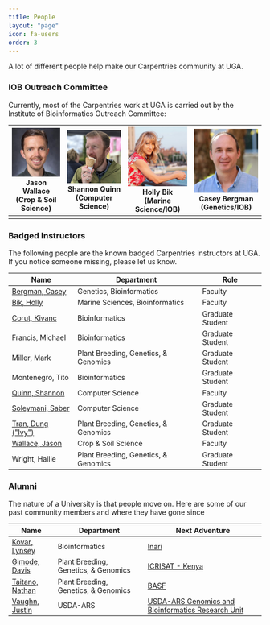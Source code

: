 ```yaml
---
title: People
layout: "page"
icon: fa-users
order: 3
---
```


A lot of different people help make our Carpentries community at UGA.

### IOB Outreach Committee
Currently, most of the Carpentries work at UGA is carried out by the Institute of Bioinformatics Outreach Committee:


| <img src="assets/images/JasonWallace.jpg" alt="Jason Wallace" width="200"><br>Jason Wallace <br>(Crop & Soil Science) | <img src="assets/images/ShannonQuinn.jpg" alt="Shannon Quinn" width="200"><br>Shannon Quinn <br>(Computer Science) | <img src="assets/images/HollyBik.jpg" alt="Holly Bik" width="200"><br>Holly Bik <br>(Marine Science/IOB) | <img src="assets/images/CaseyBergman.jpg" alt="Casey Bergman" width="200"><br>Casey Bergman <br>(Genetics/IOB) |
|---|---|---|---|
| | | | |


### Badged Instructors

The following people are the known badged Carpentries instructors at UGA. If you notice someone missing, please let us know.

|Name|Department|Role|
|---|---|---|
|[Bergman, Casey](https://www.genetics.uga.edu/directory/people/casey-bergman)|Genetics, Bioinformatics|Faculty|
|[Bik, Holly](https://www.marsci.uga.edu/directory/people/holly-bik)|Marine Sciences, Bioinformatics|Faculty|
|[Corut, Kivanc](https://www.linkedin.com/in/kivanc-corut/)|Bioinformatics|Graduate Student|
|Francis, Michael|Bioinformatics|Graduate Student|
|Miller, Mark|Plant Breeding, Genetics, & Genomics|Graduate Student|
|Montenegro, Tito|Bioinformatics|Graduate Student|
|[Quinn, Shannon](https://www.cs.uga.edu/directory/people/shannon-quinn)|Computer Science|Faculty|
|[Soleymani, Saber](https://www.linkedin.com/in/sabersol/)|Computer Science|Graduate Student|
|[Tran, Dung ("Ivy")](https://www.linkedin.com/in/dungtran12/)|Plant Breeding, Genetics, & Genomics|Graduate Student|
|[Wallace, Jason](https://cropsoil.uga.edu/people/faculty/jason-wallace.html)|Crop & Soil Science|Faculty|
|Wright, Hallie|Plant Breeding, Genetics, & Genomics|Graduate Student|


### Alumni
The nature of a University is that people move on. Here are some of our past community members and where they have gone since

|Name|Department|Next Adventure|
|---|---|---|
|[Kovar, Lynsey](https://www.linkedin.com/in/lkovar/)|Bioinformatics|[Inari](https://inari.com/)|
|[Gimode, Davis](https://expertfinder.cgiar.org/display/ad-Gimode-Davis-ICRISAT)|Plant Breeding, Genetics, & Genomics|[ICRISAT - Kenya](https://www.icrisat.org/tag/kenya/)|
|[Taitano, Nathan](https://www.linkedin.com/in/nathan-taitano-3720593a/)|Plant Breeding, Genetics, & Genomics|[BASF](https://www.basf.com/us/en.html)|
|[Vaughn, Justin](https://scholar.google.com/citations?user=Udhv0SkAAAAJ&hl=en&oi=ao)|USDA-ARS|[USDA-ARS Genomics and Bioinformatics Research Unit](https://www.ars.usda.gov/southeast-area/stoneville-ms/genomics-and-bioinformatics-research/)|

